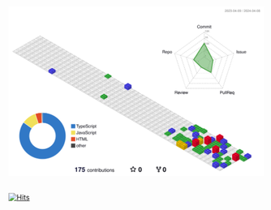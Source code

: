 
![](./profile-3d-contrib/profile-gitblock.svg)
<br/>
<br/>

[![Hits](https://hits.seeyoufarm.com/api/count/incr/badge.svg?url=https%3A%2F%2Fgithub.com%2Fhyooo11&count_bg=%23FFBC47&title_bg=%234B3B28&icon=awesomelists.svg&icon_color=%23FFFFFF&title=hits&edge_flat=true)](https://hits.seeyoufarm.com)
